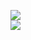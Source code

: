 [![](https://img.shields.io/badge/Made%20With-Github%20Spray-lightgrey.svg?style=for-the-badge&logo=github)](https://github.com/Annihil/github-spray#21109)  
[![](https://i.imgur.com/2DrTn0Z.gif)](https://github.com/Annihil/github-spray)